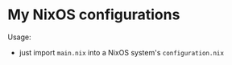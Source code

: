# My NixOS configurations

Usage: 
  - just import `main.nix` into a NixOS system's `configuration.nix`
